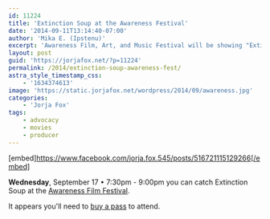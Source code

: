 ```yaml
---
id: 11224
title: 'Extinction Soup at the Awareness Festival'
date: '2014-09-11T13:14:40-07:00'
author: 'Mika E. (Ipstenu)'
excerpt: 'Awareness Film, Art, and Music Festival will be showing "Extinction Soup"'
layout: post
guid: 'https://jorjafox.net/?p=11224'
permalink: /2014/extinction-soup-awareness-fest/
astra_style_timestamp_css:
    - '1634374613'
image: 'https://static.jorjafox.net/wordpress/2014/09/awareness.jpg'
categories:
    - 'Jorja Fox'
tags:
    - advocacy
    - movies
    - producer
---
```


[embed]https://www.facebook.com/jorja.fox.545/posts/516721115129266[/embed]

<b>Wednesday</b>, September 17 • 7:30pm - 9:00pm you can catch Extinction Soup at the <a href="http://awarenessfilmfestival2014.sched.org/event/2a9b4ffdbdfee5a5f7abb8f25ffd7648#.VBIAtmQmczG">Awareness Film Festival</a>.

It appears you'll need to <a href="http://store.healoneworld.com/category-s/22.htm">buy a pass</a> to attend.